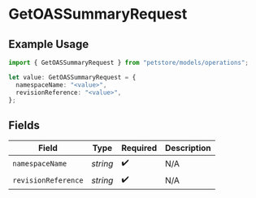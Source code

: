 # GetOASSummaryRequest

## Example Usage

```typescript
import { GetOASSummaryRequest } from "petstore/models/operations";

let value: GetOASSummaryRequest = {
  namespaceName: "<value>",
  revisionReference: "<value>",
};
```

## Fields

| Field               | Type                | Required            | Description         |
| ------------------- | ------------------- | ------------------- | ------------------- |
| `namespaceName`     | *string*            | :heavy_check_mark:  | N/A                 |
| `revisionReference` | *string*            | :heavy_check_mark:  | N/A                 |